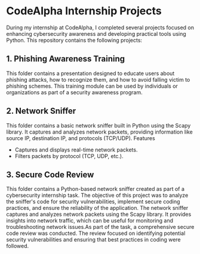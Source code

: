 # CodeAlpha Internship Projects

During my internship at CodeAlpha, I completed several projects focused on enhancing cybersecurity awareness and developing practical tools using Python. This repository contains the following projects:

## 1. Phishing Awareness Training

This folder contains a presentation designed to educate users about phishing attacks, how to recognize them, and how to avoid falling victim to phishing schemes. This training module can be used by individuals or organizations as part of a security awareness program.

## 2. Network Sniffer

This folder contains a basic network sniffer built in Python using the Scapy library. It captures and analyzes network packets, providing information like source IP, destination IP, and protocols (TCP/UDP).
Features
- Captures and displays real-time network packets.
- Filters packets by protocol (TCP, UDP, etc.).

## 3. Secure Code Review

This folder contains a Python-based network sniffer created as part of a cybersecurity internship task. The objective of this project was to analyze the sniffer's code for security vulnerabilities, implement secure coding practices, and ensure the reliability of the application.
The network sniffer captures and analyzes network packets using the Scapy library. It provides insights into network traffic, which can be useful for monitoring and troubleshooting network issues.As part of the task, a comprehensive secure code review was conducted. The review focused on identifying potential security vulnerabilities and ensuring that best practices in coding were followed.
